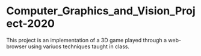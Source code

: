 # Computer_Graphics_and_Vision_Project-2020

This project is an implementation of a 3D game played through a web-browser using variuos techniques taught in class.

